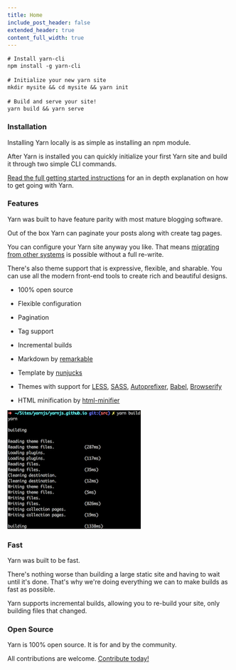 ```yaml
---
title: Home
include_post_header: false
extended_header: true
content_full_width: true
---
```


<section class="homeSection">
  <div class="homeSection-block homeSection-blockSmall">

```shell
# Install yarn-cli
npm install -g yarn-cli

# Initialize your new yarn site
mkdir mysite && cd mysite && yarn init

# Build and serve your site!
yarn build && yarn serve
```

  </div>

  <div class="homeSection-block homeSection-blockBig">

### Installation

Installing Yarn locally is as simple as installing an npm module.

After Yarn is installed you can quickly initialize your first Yarn site and build it through two simple CLI commands.

[Read the full getting started instructions](docs/installation/) for an in depth explanation on how to get going with Yarn.

  </div>
</section>


<section class="homeSection">

  <div class="homeSection-block homeSection-blockBig">

### Features

Yarn was built to have feature parity with most mature blogging software.

Out of the box Yarn can paginate your posts along with create tag pages.

You can configure your Yarn site anyway you like. That means [migrating from other systems](/docs/jekyll-to-yarn/) is possible without a full re-write.

There's also theme support that is expressive, flexible, and sharable. You can use all the modern front-end tools to create rich and beautiful designs.

  </div>


  <div class="homeSection-block homeSection-blockSmall homeSection-checkmarkList">

- 100% open source
- Flexible configuration
- Pagination
- Tag support
- Incremental builds
- Markdown by [remarkable](https://github.com/jonschlinkert/remarkable/)
- Template by [nunjucks](http://mozilla.github.io/nunjucks/)
- Themes with support for [LESS](http://lesscss.org/), [SASS](http://sass-lang.com/), [Autoprefixer](https://github.com/postcss/autoprefixer), [Babel](http://babeljs.io/), [Browserify](http://browserify.org/)
- HTML minification by [html-minifier](https://github.com/kangax/html-minifier)

  </div>
</section>


<section class="homeSection">
  <div class="homeSection-block homeSection-blockSmall">

<img src="images/yarn-build-cli.png" alt="Yarn build" />

  </div>
  <div class="homeSection-block homeSection-blockBig">

### Fast

Yarn was built to be fast.

There's nothing worse than building a large static site and having to wait until it's done. That's why we're doing everything we can to make builds as fast as possible.

Yarn supports incremental builds, allowing you to re-build your site, only building files that changed.

  </div>
</section>


<section class="homeSection">
  <div class="homeSection-block homeSection-blockBig">

### Open Source

Yarn is 100% open source. It is for and by the community.

All contributions are welcome. [Contribute today!](https://github.com/yarnjs/yarn)

  </div>
</section>
